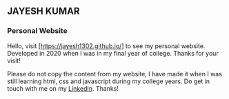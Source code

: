 ## JAYESH KUMAR
### Personal Website

Hello, visit [https://jayesh1302.github.io/] to see my personal website. Developed in 2020 when I was in my final year of college. 
Thanks for your visit!

Please do not copy the content from my website, I have made it when I was still learning html, css and javascript during my college years. 
Do get in touch with me on my [LinkedIn](https://www.linkedin.com/in/jayesh1302/). Thanks!
